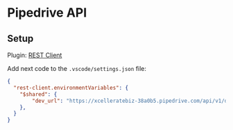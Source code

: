 # Pipedrive API

## Setup

Plugin: [REST Client](https://marketplace.visualstudio.com/items?itemName=humao.rest-client)

Add next code to the `.vscode/settings.json` file:

```json
{
  "rest-client.environmentVariables": {
    "$shared": {
        "dev_url": "https://xcelleratebiz-38a0b5.pipedrive.com/api/v1/deals?api_token=ed165e945df0075733ed5c0d000f78122c435e8f",
    },
  }
}
```